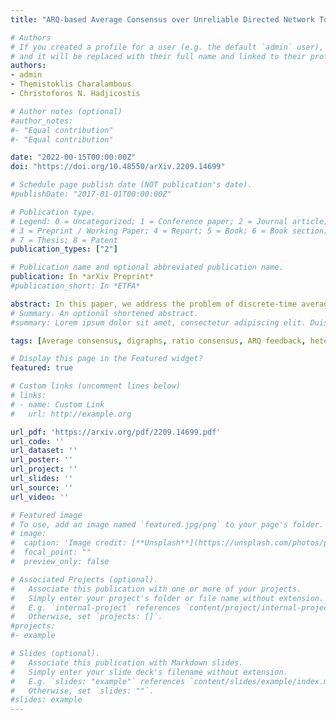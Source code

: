 ```yaml
---
title: "ARQ-based Average Consensus over Unreliable Directed Network Topologies"

# Authors
# If you created a profile for a user (e.g. the default `admin` user), write the username (folder name) here 
# and it will be replaced with their full name and linked to their profile.
authors:
- admin
- Themistoklis Charalambous
- Christoforos N. Hadjicostis

# Author notes (optional)
#author_notes:
#- "Equal contribution"
#- "Equal contribution"

date: "2022-00-15T00:00:00Z"
doi: "https://doi.org/10.48550/arXiv.2209.14699"

# Schedule page publish date (NOT publication's date).
#publishDate: "2017-01-01T00:00:00Z"

# Publication type.
# Legend: 0 = Uncategorized; 1 = Conference paper; 2 = Journal article;
# 3 = Preprint / Working Paper; 4 = Report; 5 = Book; 6 = Book section;
# 7 = Thesis; 8 = Patent
publication_types: ["2"]

# Publication name and optional abbreviated publication name.
publication: In *arXiv Preprint*
#publication_short: In *ETFA*

abstract: In this paper, we address the problem of discrete-time average consensus, where agents (nodes) exchange information over unreliable communication links. We enhance the Robustified Ratio Consensus algorithm by exploiting features of the Automatic Repeat ReQuest (ARQ) protocol used for error control of data transmissions, in order to allow the agents to reach asymptotic average consensus even when operating within unreliable directed networks. This strategy, apart from handling time-varying delays induced by retransmissions of erroneous packets (which can be captured by the Robustified Ratio Consensus as well), can also handle packet drops that occur when exceeding a predefined packet retransmission limit imposed by the ARQ protocol. Invoking the ARQ protocol allows nodes to: (a) exploit the incoming error-free acknowledgement feedback signals to initially acquire or later update their out-degree, (b) know whether a packet has arrived or not, and (c) determine a local upper-bound on the delays which is imposed by the retransmission limit. By augmenting the network's corresponding weighted adjacency matrix, to handle time-varying (yet bounded) delays and possible packet drops, we show that nodes can make use of the proposed algorithm, herein called the ARQ-based Ratio Consensus algorithm, to reach asymptotic average consensus, while maintaining low running sum values, despite the fact that the communication links are unreliable.
# Summary. An optional shortened abstract.
#summary: Lorem ipsum dolor sit amet, consectetur adipiscing elit. Duis posuere tellus ac convallis placerat. Proin tincidunt magna sed ex sollicitudin condimentum.

tags: [Average consensus, digraphs, ratio consensus, ARQ feedback, heterogeneous time-varying delays, packet drops]

# Display this page in the Featured widget?
featured: true

# Custom links (uncomment lines below)
# links:
# - name: Custom Link
#   url: http://example.org

url_pdf: 'https://arxiv.org/pdf/2209.14699.pdf'
url_code: ''
url_dataset: ''
url_poster: ''
url_project: ''
url_slides: ''
url_source: ''
url_video: ''

# Featured image
# To use, add an image named `featured.jpg/png` to your page's folder. 
# image:
#  caption: 'Image credit: [**Unsplash**](https://unsplash.com/photos/pLCdAaMFLTE)'
#  focal_point: ""
#  preview_only: false

# Associated Projects (optional).
#   Associate this publication with one or more of your projects.
#   Simply enter your project's folder or file name without extension.
#   E.g. `internal-project` references `content/project/internal-project/index.md`.
#   Otherwise, set `projects: []`.
#projects:
#- example

# Slides (optional).
#   Associate this publication with Markdown slides.
#   Simply enter your slide deck's filename without extension.
#   E.g. `slides: "example"` references `content/slides/example/index.md`.
#   Otherwise, set `slides: ""`.
#slides: example
---
```

